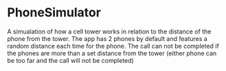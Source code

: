 PhoneSimulator
==============
A simualation of how a cell tower works in relation to the distance of the phone from the tower.
The app has 2 phones by default and features a random distance each time for the phone. 
The call can not be completed if the phones are more than a set distance from the tower (either phone can be too far and the call will not be completed)
